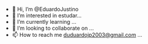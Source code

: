 - 👋 Hi, I’m @EduardoJustino
- 👀 I’m interested in estudar...
- 🌱 I’m currently learning ...
- 💞️ I’m looking to collaborate on ...
- 📫 How to reach me duduardojp2003@gmail.com ...

<!---
EduardoJustino/EduardoJustino is a ✨ special ✨ repository because its `README.md` (this file) appears on your GitHub profile.
You can click the Preview link to take a look at your changes.
--->
